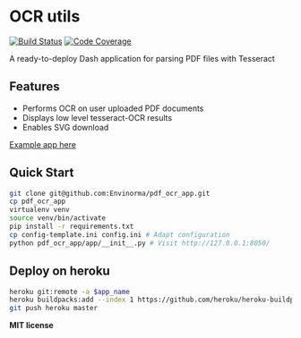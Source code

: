 # OCR utils

[![Build Status](https://github.com/envinorma/ocr_utils/workflows/Test%20and%20Lint/badge.svg)](https://github.com/envinorma/ocr_utils/actions)
[![Code Coverage](https://codecov.io/gh/envinorma/pdf_ocr_app/branch/main/graph/badge.svg)](https://codecov.io/gh/envinorma/pdf_ocr_app)

A ready-to-deploy Dash application for parsing PDF files with Tesseract

## Features

- Performs OCR on user uploaded PDF documents
- Displays low level tesseract-OCR results
- Enables SVG download

[Example app here](https://pdf-envinorma.herokuapp.com/)

## Quick Start

```bash
git clone git@github.com:Envinorma/pdf_ocr_app.git
cp pdf_ocr_app
virtualenv venv
source venv/bin/activate
pip install -r requirements.txt
cp config-template.ini config.ini # Adapt configuration
python pdf_ocr_app/app/__init__.py # Visit http://127.0.0.1:8050/
```

## Deploy on heroku

```bash
heroku git:remote -a $app_name
heroku buildpacks:add --index 1 https://github.com/heroku/heroku-buildpack-apt
git push heroku master
```

**MIT license**

